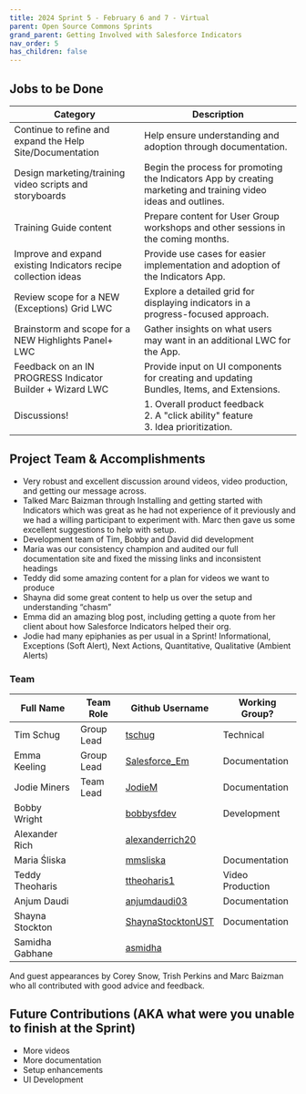 ```yaml
---
title: 2024 Sprint 5 - February 6 and 7 - Virtual
parent: Open Source Commons Sprints
grand_parent: Getting Involved with Salesforce Indicators
nav_order: 5
has_children: false
---
```


## Jobs to be Done

Category|Description 
---|---
Continue to refine and expand the Help Site/Documentation|Help ensure understanding and adoption through documentation.
Design marketing/training video scripts and storyboards|Begin the process for promoting the Indicators App by creating marketing and training video ideas and outlines.
Training Guide content|Prepare content for User Group workshops and other sessions in the coming months.
Improve and expand existing Indicators recipe collection ideas|Provide use cases for easier implementation and adoption of the Indicators App.
Review scope for a NEW (Exceptions) Grid LWC|Explore a detailed grid for displaying indicators in a progress-focused approach.
Brainstorm and scope for a NEW Highlights Panel+ LWC|Gather insights on what users may want in an additional LWC for the App.
Feedback on an IN PROGRESS Indicator Builder + Wizard LWC|Provide input on UI components for creating and updating Bundles, Items, and Extensions.
Discussions!| 1. Overall product feedback <br>2. A "click ability" feature <br>3. Idea prioritization.


## Project Team & Accomplishments
* Very robust and excellent discussion around videos, video production, and getting our message across.
* Talked Marc Baizman through Installing and getting started with Indicators which was great as he had not experience of it previously and we had a willing participant to experiment with. Marc then gave us some excellent suggestions to help with setup.
* Development team of Tim, Bobby and David did development
* Maria was our consistency champion and audited our full documentation site and fixed the missing links and inconsistent headings
* Teddy did some amazing content for a plan for videos we want to produce
* Shayna did some great content to help us over the setup and understanding “chasm”
* Emma did an amazing blog post, including getting a quote from her client about how Salesforce Indicators helped their org.
* Jodie had many epiphanies as per usual in a Sprint! Informational, Exceptions (Soft Alert), Next Actions, Quantitative, Qualitative (Ambient Alerts)


### Team

Full Name            | Team Role     | Github Username                                    | Working Group? 
------------         | ------------- | -------------                                      |-------------   
Tim Schug   | Group Lead | [tschug](https://github.com/tschug)                            | Technical
Emma Keeling | Group Lead | [Salesforce_Em](https://github.com/Salesforce-Em)| Documentation
Jodie Miners | Team Lead | [JodieM](https://github.com/JodieM) | Documentation
Bobby Wright| |[bobbysfdev](https://github.com/bobbysfdev)|Development
Alexander Rich||[alexanderrich20](https://github.com/alexanderrich20)
Maria Śliska | |[mmsliska](https://github.com/mmsliska)|Documentation
Teddy Theoharis | |[ttheoharis1](https://github.com/ttheoharis1)|Video Production
Anjum Daudi | |[anjumdaudi03](https://github.com/anjumdaudi03)|Documentation
Shayna Stockton | |[ShaynaStocktonUST](https://github.com/ShaynaStocktonUST)|Documentation
Samidha Gabhane| |[asmidha](https://github.com/asamidha)|

And guest appearances by Corey Snow, Trish Perkins and Marc Baizman who all contributed with good advice and feedback. 


## Future Contributions (AKA what were you unable to finish at the Sprint)

* More videos
* More documentation
* Setup enhancements
* UI Development


